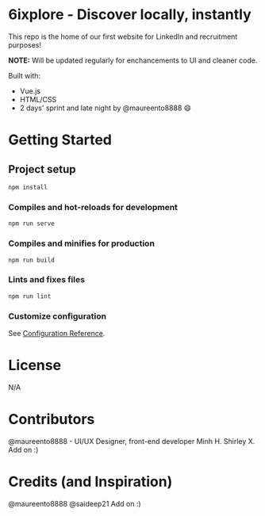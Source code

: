 # 6ixplore - Discover locally, instantly

This repo is the home of our first website for LinkedIn and recruitment purposes!

<strong>NOTE:</strong> Will be updated regularly for enchancements to UI and cleaner code.

Built with:
- Vue.js
- HTML/CSS
- 2 days' sprint and late night by @maureento8888 😄

# Getting Started
## Project setup
```
npm install
```
### Compiles and hot-reloads for development
```
npm run serve
```
### Compiles and minifies for production
```
npm run build
```
### Lints and fixes files
```
npm run lint
```
### Customize configuration
See [Configuration Reference](https://cli.vuejs.org/config/).

# License
N/A

# Contributors
@maureento8888 - UI/UX Designer, front-end developer
Minh H.
Shirley X.
Add on :)

# Credits (and Inspiration)
@maureento8888
@saideep21
Add on :)
